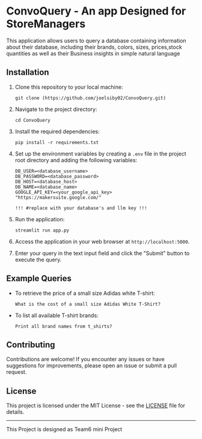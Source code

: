 # ConvoQuery - An app Designed for StoreManagers

This application allows users to query a database containing information about their database, including their brands, colors, sizes, prices,stock quantities as well as their Business insights in simple natural language

## Installation

1. Clone this repository to your local machine:

   ```
   git clone (https://github.com/joelsiby02/ConvoQuery.git)
   ```

2. Navigate to the project directory:

   ```
   cd ConvoQuery
   ```

3. Install the required dependencies:

   ```
   pip install -r requirements.txt
   ```

4. Set up the environment variables by creating a `.env` file in the project root directory and adding the following variables:

   ```
   DB_USER=<database_username>
   DB_PASSWORD=<database_password>
   DB_HOST=<database_host>
   DB_NAME=<database_name>
   GOOGLE_API_KEY=<your_google_api_key> "https://makersuite.google.com/"

   !!! #replace with your database's and llm key !!!
   ```

2. Run the application:

   ```
   streamlit run app.py
   ```

3. Access the application in your web browser at `http://localhost:5000`.

4. Enter your query in the text input field and click the "Submit" button to execute the query.

## Example Queries

- To retrieve the price of a small size Adidas white T-shirt:
  ```
  What is the cost of a small size Adidas White T-Shirt?
  ```

- To list all available T-shirt brands:
  ```
  Print all brand names from t_shirts?
  ```

## Contributing

Contributions are welcome! If you encounter any issues or have suggestions for improvements, please open an issue or submit a pull request.

## License

This project is licensed under the MIT License - see the [LICENSE](LICENSE) file for details.

---

This Project is designed as Team6 mini Project
